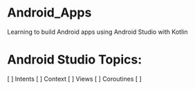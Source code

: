 # Android_Apps
Learning to build Android apps using Android Studio with Kotlin



# Android Studio Topics: 

[ ] Intents 
[ ] Context
[ ] Views
[ ] Coroutines
[ ] 
